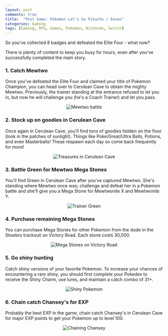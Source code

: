 ```yaml
---
layout: post
comments: true
title:  "Post Game: Pokemon Let's Go Pikachu / Eevee"
categories: Gaming
tags: [Gaming, RPG, Games, Pokemon, Nintendo, Switch]
---
```

So you've collected 8 badges and defeated the Elite Four - what now?

There is plenty of content to keep you busy for hours, even after you've successfully completed the main story.

### 1. Catch Mewtwo
Once you've defeated the Elite Four and claimed your title of Pokemon Champion, you can head over to Cerulean Cave to obtain the mighty Mewtwo. Previously, the trainer standing at the entrance refused to let you in, but now he will challenge you (he's a Coach Trainer) and let you pass.
<div class="box alt"><div class="row uniform">
<div class="6u$"><span class="image fit"><center><img src="https://gamewith-en.akamaized.net/img/7cf7aee397a314bb2b086614ff02999e.jpg" alt="Mewtwo battle" /></center></span></div>
</div></div>

### 2. Stock up on goodies in Cerulean Cave
Once again in Cerulean Cave, you'll find tons of goodies hidden on the floor (look in the patches of sunlight). Things like Poke/Great/Ultra Balls, Potions, and even Masterballs! These respawn each day so come back frequently for more!
<div class="box alt"><div class="row uniform">
<div class="6u$"><span class="image fit"><center><img src="https://gamewith-en.akamaized.net/img/5056ee245b2dac765d9e195e3e2b5d42.jpg" alt="Treasures in Cerulean Cave" /></center></span></div>
</div></div>

### 3. Battle Green for Mewtwo Mega Stones
You'll find Green in Cerulean Cave after you've captured Mewtwo. She's standing where Mewtwo once was; challenge and defeat her in a Pokemon battle and she'll give you a Mega Stone for Mewtwonite X and Mewtwonite Y.
<div class="box alt"><div class="row uniform">
<div class="6u$"><span class="image fit"><center><img src="https://gamewith-en.akamaized.net/img/39164de041213bcaad16b5d95225cfb6.jpg" alt="Trainer Green" /></center></span></div>
</div></div>

### 4. Purchase remaining Mega Stones
You can purchase Mega Stones for other Pokemon from the dude in the Slowbro tracksuit on Victory Road. Each stone costs 30,000.
<div class="box alt"><div class="row uniform">
<div class="6u$"><span class="image fit"><center><img src="https://gamewith-en.akamaized.net/img/f6dfb40453ba09be5b69787d84525f5f.jpg" alt="Mega Stones on Victory Road" /></center></span></div>
</div></div>

### 5. Go shiny hunting
Catch shiny versions of your favorite Pokemon. To increase your chances of encountering a rare shiny, you should first complete your Pokedex to receive the Shiny Charm, use lures, and maintain a catch combo of 31+.
<div class="box alt"><div class="row uniform">
<div class="6u$"><span class="image fit"><center><img src="https://cdn.mos.cms.futurecdn.net/EsUPpfVztWRF83w8uy2KQV-320-80.jpg" alt="Shiny Pokemon" /></center></span></div>
</div></div>

### 6. Chain catch Chansey's for EXP
Probably the best EXP in the game, chain catch Chansey's in Cerulean Cave for major EXP points to get your Pokemon up to level 100.
<div class="box alt"><div class="row uniform">
<div class="6u$"><span class="image fit"><center><img src="https://gamewith-en.akamaized.net/img/1c726f3fc71c23b83c28eea7c08d7b52.jpg" alt="Chaining Chansey" /></center></span></div>
</div></div>
